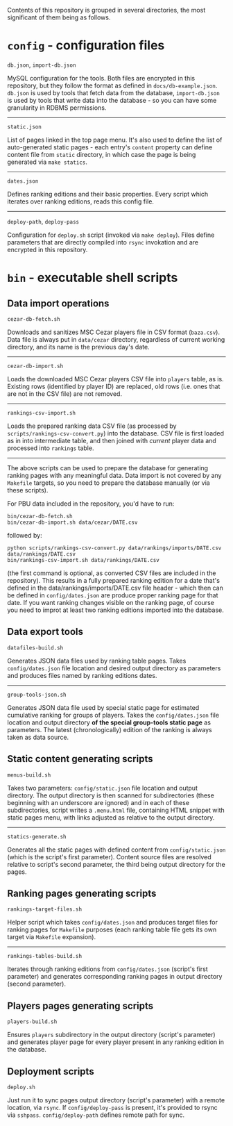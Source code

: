 Contents of this repository is grouped in several directories, the most significant of them being as follows.

`config` - configuration files
==============================

`db.json`, `import-db.json`

MySQL configuration for the tools. Both files are encrypted in this repository, but they follow the format as defined in `docs/db-example.json`. `db.json` is used by tools that fetch data from the database, `import-db.json` is used by tools that write data into the database - so you can have some granularity in RDBMS permissions.

---

`static.json`

List of pages linked in the top page menu. It's also used to define the list of auto-generated static pages - each entry's `content` property can define content file from `static` directory, in which case the page is being generated via `make statics`.

---

`dates.json`

Defines ranking editions and their basic properties. Every script which iterates over ranking editions, reads this config file.

---

`deploy-path`, `deploy-pass`

Configuration for `deploy.sh` script (invoked via `make deploy`). Files define parameters that are directly compiled into `rsync` invokation and are encrypted in this repository.

`bin` - executable shell scripts
================================

Data import operations
----------------------

`cezar-db-fetch.sh`

Downloads and sanitizes MSC Cezar players file in CSV format (`baza.csv`). Data file is always put in `data/cezar` directory, regardless of current working directory, and its name is the previous day's date.

---

`cezar-db-import.sh`

Loads the downloaded MSC Cezar players CSV file into `players` table, as is. Existing rows (identified by player ID) are replaced, old rows (i.e. ones that are not in the CSV file) are not removed.

---

`rankings-csv-import.sh`

Loads the prepared ranking data CSV file (as processed by `scripts/rankings-csv-convert.py`) into the database. CSV file is first loaded as in into intermediate table, and then joined with *current* player data and processed into `rankings` table.

---

The above scripts can be used to prepare the database for generating ranking pages with any meaningful data. Data import is not covered by any `Makefile` targets, so you need to prepare the database manually (or via these scripts).

For PBU data included in the repository, you'd have to run:

```
bin/cezar-db-fetch.sh
bin/cezar-db-import.sh data/cezar/DATE.csv
```

followed by:

```
python scripts/rankings-csv-convert.py data/rankings/imports/DATE.csv data/rankings/DATE.csv
bin/rankings-csv-import.sh data/rankings/DATE.csv
```

(the first command is optional, as converted CSV files are included in the repository). This results in a fully prepared ranking edition for a date that's defined in the data/rankings/imports/DATE.csv file header - which then can be defined in `config/dates.json` are produce proper ranking page for that date. If you want ranking changes visible on the ranking page, of course you need to improt at least two ranking editions imported into the database.

Data export tools
-----------------

`datafiles-build.sh`

Generates JSON data files used by ranking table pages. Takes `config/dates.json` file location and desired output directory as parameters and produces files named by ranking editions dates.

---

`group-tools-json.sh`

Generates JSON data file used by special static page for estimated cumulative ranking for groups of players. Takes the `config/dates.json` file location and output directory **of the special group-tools static page** as parameters. The latest (chronologically) edition of the ranking is always taken as data source.

Static content generating scripts
---------------------------------

`menus-build.sh`

Takes two parameters: `config/static.json` file location and output directory. The output directory is then scanned for subdirectories (these beginning with an underscore are ignored) and in each of these subdirectories, script writes a `.menu.html` file, containing HTML snippet with static pages menu, with links adjusted as relative to the output directory.

---

`statics-generate.sh`

Generates all the static pages with defined content from `config/static.json` (which is the script's first parameter). Content source files are resolved relative to script's second parameter, the third being output directory for the pages.

Ranking pages generating scripts
--------------------------------

`rankings-target-files.sh`

Helper script which takes `config/dates.json` and produces target files for ranking pages for `Makefile` purposes (each ranking table file gets its own target via `Makefile` expansion).

---

`rankings-tables-build.sh`

Iterates through ranking editions from `config/dates.json` (script's first parameter) and generates corresponding ranking pages in output directory (second parameter).

Players pages generating scripts
--------------------------------

`players-build.sh`

Ensures `players` subdirectory in the output directory (script's parameter) and generates player page for every player present in any ranking edition in the database.

Deployment scripts
------------------

`deploy.sh`

Just run it to sync pages output directory (script's parameter) with a remote location, via `rsync`. If `config/deploy-pass` is present, it's provided to rsync via `sshpass`. `config/deploy-path` defines remote path for sync.
